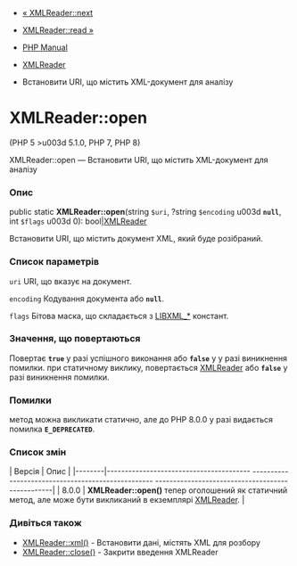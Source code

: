 - [« XMLReader::next](xmlreader.next.md)
- [XMLReader::read »](xmlreader.read.md)

- [PHP Manual](index.md)
- [XMLReader](class.xmlreader.md)
- Встановити URI, що містить XML-документ для аналізу

# XMLReader::open

(PHP 5 \>u003d 5.1.0, PHP 7, PHP 8)

XMLReader::open — Встановити URI, що містить XML-документ для аналізу

### Опис

public static **XMLReader::open**(string `$uri`, ?string `$encoding` u003d
**`null`**, int `$flags` u003d 0): bool\|[XMLReader](class.xmlreader.md)

Встановити URI, що містить документ XML, який буде розібраний.

### Список параметрів

`uri`
URI, що вказує на документ.

`encoding`
Кодування документа або **`null`**.

`flags`
Бітова маска, що складається з [LIBXML\_\*](libxml.constants.md)
констант.

### Значення, що повертаються

Повертає **`true`** у разі успішного виконання або **`false`** у
у разі виникнення помилки. при статичному виклику, повертається
[XMLReader](class.xmlreader.md) або **`false`** у разі виникнення
помилки.

### Помилки

метод можна викликати статично, але до PHP 8.0.0 у разі видається
помилка **`E_DEPRECATED`**.

### Список змін

| Версія | Опис |
|--------|---------------------------------------- -------------------------------------------------- -------------------------------------------------|
| 8.0.0 | **XMLReader::open()** тепер оголошений як статичний метод, але може бути викликаний в екземплярі [XMLReader](class.xmlreader.md). |

### Дивіться також

- [XMLReader::xml()](xmlreader.xml.md) - Встановити дані,
містять XML для розбору
- [XMLReader::close()](xmlreader.close.md) - Закрити введення XMLReader
